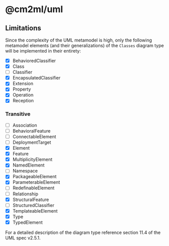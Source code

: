# @cm2ml/uml

## Limitations

Since the complexity of the UML metamodel is high, only the following metamodel elements (and their generalizations) of the `Classes` diagram type will be implemented in their entirety:

- [x] BehavioredClassifier
- [x] Class
- [ ] Classifier
- [x] EncapsulatedClassifier
- [x] Extension
- [x] Property
- [x] Operation
- [x] Reception

### Transitive

- [ ] Association
- [ ] BehavioralFeature
- [ ] ConnectableElement
- [ ] DeploymentTarget
- [x] Element
- [x] Feature
- [x] MultiplicityElement
- [x] NamedElement
- [ ] Namespace
- [x] PackageableElement
- [x] ParameterableElement
- [ ] RedefinableElement
- [ ] Relationship
- [x] StructuralFeature
- [ ] StructuredClassifier
- [x] TemplateableElement
- [x] Type
- [x] TypedElement

For a detailed description of the diagram type reference section 11.4 of the UML spec v2.5.1.
